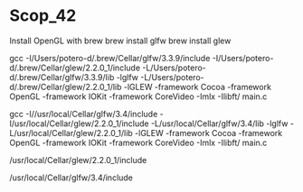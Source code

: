 # Scop_42
Install OpenGL with brew
    brew install glfw
    brew install glew

gcc -I/Users/potero-d/.brew/Cellar/glfw/3.3.9/include -I/Users/potero-d/.brew/Cellar/glew/2.2.0_1/include -L/Users/potero-d/.brew/Cellar/glfw/3.3.9/lib -lglfw -L/Users/potero-d/.brew/Cellar/glew/2.2.0_1/lib -lGLEW -framework Cocoa  -framework OpenGL -framework IOKit -framework CoreVideo -Imlx -Ilibft/ main.c

gcc -I//usr/local/Cellar/glfw/3.4/include -I/usr/local/Cellar/glew/2.2.0_1/include -L/usr/local/Cellar/glfw/3.4/lib -lglfw -L/usr/local/Cellar/glew/2.2.0_1/lib -lGLEW -framework Cocoa  -framework OpenGL -framework IOKit -framework CoreVideo -Imlx -Ilibft/ main.c

/usr/local/Cellar/glew/2.2.0_1/include

/usr/local/Cellar/glfw/3.4/include